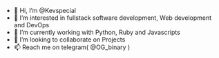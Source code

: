 - 👋 Hi, I’m @Kevspecial
- 👀 I’m interested in fullstack software development, Web development and DevOps
- 🌱 I’m currently working with Python, Ruby and Javascripts
- 💞️ I’m looking to collaborate on Projects
- 📫 Reach me on telegram( @OG_binary )

<!---
Kevspecial/Kevspecial is a ✨ special ✨ repository because its `README.md` (this file) appears on your GitHub profile.
You can click the Preview link to take a look at your changes.
--->
